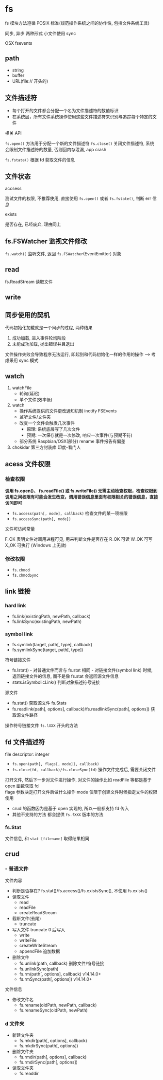 # fs

fs 模块方法遵循 POSIX 标准(规范操作系统之间的协作性, 包括文件系统工具)

同步, 异步 两种形式
小文件使用 sync

OSX fsevents

## path

- string
- buffer
- URL(file:// 开头的)

## 文件描述符

- 每个打开的文件都会分配一个名为文件描述符的数值标识
- 在系统层，所有文件系统操作使用这些文件描述符来识别与追踪每个特定的文件

相关 API

`fs.open()` 方法用于分配一个新的文件描述符
`fs.close()` 关闭文件描述符, 系统会限制文件描述符的数量, 否则回内存泄漏, app crash

`fs.fstate()` 根据 fd 获取文件的信息

## 文件状态

accsess

测试文件的权限, 不推荐使用, 直接使用 `fs.open()` 或者 `fs.fstate()`, 判断 err 信息

exists

是否存在, 已经废弃, 理由同上

## fs.FSWatcher 监视文件修改

`fs.watch()` 监听文件, 返回 `fs.FSWatcher`(EventEmitter) 对象

## read

fs.ReadStream 读取文件

## write

## 同步使用的契机

代码初始化加载就是一个同步的过程, 两种结果

1. 成功加载, 进入事件轮询阶段
2. 未能成功加载, 抛出错误并且退出

文件操作失败会导致程序无法运行, 即起到和代码初始化一样的作用的操作 --> 考虑采用 sync 模式

## watch

1. watchFile
   - 轮询(延迟)
   - 单个文件(效率低)
2. watch
   - 操作系统提供的文件更改通知机制 inotify FSEvents
   - 监听文件/文件夹
   - 改变一个文件会触发几次事件
     - 原理: 系统底层写了几次文件
     - 预期: 一次保存就是一次修改, 响应一次事件(与预期不符)
   - 部分系统 Raspbian/OSX(部分) rename 事件报告有偏差
3. chokidar 第三方封装库 印度-看门人

## acess 文件权限

### 检查权限

**调用 fs.open()、 fs.readFile() 或 fs.writeFile() 无需主动检查权限，检查权限到调用之间权限有可能会发生改变，调用错误信息里面有权限相关的错误信息，直接访问即可**

- `fs.access(path[, mode], callback)` 检查文件的某一项权限
- `fs.accessSync(path[, mode])`

文件可访问常量

F_OK 表明文件对调用进程可见, 用来判断文件是否存在
R_OK 可读
W_OK 可写
X_OK 可执行 (Windows 上无效)

### 修改权限

- `fs.chmod`
- `fs.chmodSync`

## link 链接

### hard link

- fs.link(existingPath, newPath, callback)
- fs.linkSync(existingPath, newPath)

### symbol link

- fs.symlink(target, path[, type], callback)
- fs.symlinkSync(target, path[, type])

符号链接文件

- fs.lstat() - 对普通文件而言与 fs.stat 相同 - 对链接文件(symbol link) 时候, 返回链接文件的信息, 而不是像 fs.stat 会返回源文件信息
- stats.isSymbolicLink() 判断对象描述符号链接

源文件

- fs.stat() 获取源文件 fs.Stats
- fs.readlink(path[, options], callback)/fs.readlinkSync(path[, options]) 获取源文件路径

操作符号链接文件 `fs.lXXX` 开头的方法

## fd 文件描述符

file descriptor: integer

- `fs.open(path[, flags[, mode]], callback)`
- `fs.close(fd, callback)/fs.closeSync(fd)` 操作文件完成后, 需要关闭文件

打开文件, 然后下一步对文件进行操作, 对文件的操作比如 readFile 等都是基于 open 函数获取 fd  
flags 参数决定打开文件后做什么操作
mode 仅限于创建文件时候指定文件的权限使用

- crud 的函数因为是基于 open 实现的, 所以一般都支持 fd 传入
- 其他不支持的方法 都会提供 `fs.fXXX` 版本的方法

### fs.Stat

文件信息, 和 `stat [filename]` 取得结果相同

## crud

### - 普通文件

文件内容

- 判断是否存在? fs.stat()/fs.access()/fs.existsSync(), 不使用 fs.exists()
- 读取文件
  - read
  - readFile
  - createReadStream
- 截断文件(去尾)
  - truncate
- 写入文件 truncate 0 后写入
  - write
  - writeFile
  - createWriteStream
  - appendFile 追加数据
- 删除文件
  - fs.unlink(path, callback) 删除文件/符号链接
  - fs.unlinkSync(path)
  - fs.rm(path[, options], callback)  v14.14.0+
  - fs.rmSync(path[, options]) v14.14.0+

文件信息

- 修改文件名
  - fs.rename(oldPath, newPath, callback)
  - fs.renameSync(oldPath, newPath)

### d 文件夹

- 新建文件夹
  - fs.mkdir(path[, options], callback)
  - fs.mkdirSync(path[, options])
- 删除文件夹
  - fs.rmdir(path[, options], callback)
  - fs.rmdirSync(path[, options])
- 读取文件夹
  - fs.readdir
